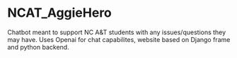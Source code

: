 # NCAT_AggieHero
Chatbot meant to support NC A&T students with any issues/questions they may have.
Uses Openai for chat capabilites, website based on Django frame and python backend.
